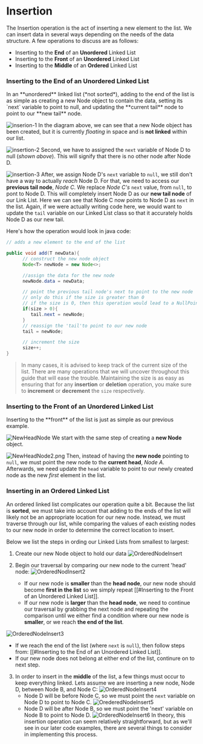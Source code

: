 # Insertion
The Insertion operation is the act of inserting a new element to the list. We can insert data in several ways depending on the needs of the data structure. A few operations to discuss are as follows:

- Inserting to the **End** of an **Unordered** Linked List
- Inserting to the **Front** of an **Unordered** Linked List
- Inserting to the **Middle** of an **Ordered** Linked List

<h3 id="end-of-list"> Inserting to the End of an Unordered Linked List </h3>
In an **unordered** linked list (*not sorted*), adding to the end of the list is as simple as creating a new Node object to contain the data, setting its `next` variable to point to null, and updating the **current tail** node to point to our **new tail** node.

![inserion-1](https://github.com/revature-curriculum/primers-foundations/blob/main/01-linked-lists/images/insertion-1.png)
In the diagram above, we can see that a new Node object has been created, but it is currently *floating* in space and is **not linked** within our list.

![insertion-2](https://github.com/revature-curriculum/primers-foundations/blob/main/01-linked-lists/images/insertion-2.png)
Second, we have to assigned the `next` variable of Node D to null (*shown above*). This will signify that there is no other node after Node D.

![insertion-3](https://github.com/revature-curriculum/primers-foundations/blob/main/01-linked-lists/images/insertion-3.png)
After, we assign Node D's `next` variable to `null`, we still don't have a way to actually *reach* Node D. For that, we need to access our **previous tail node**, *Node C*. We replace *Node C's* `next` value, from `null`, to pont to Node D. This will completely insert Node D as our **new tail node** of our Link List. 
Here we can see that Node C now points to Node D as `next` in the list. Again, if we were actually writing code here, we would want to update the `tail` variable on our Linked List class so that it accurately holds Node D as our new tail.

Here's how the operation would look in java code:

```java
// adds a new element to the end of the list

public void add(T newData){
      // construct the new node object
      Node<T> newNode = new Node<>;

      //assign the data for the new node
      newNode.data = newData;

      // point the previous tail node's next to point to the new node
      // only do this if the size is greater than 0
      // if the size is 0, then this operation would lead to a NullPointerException because our tail is initialized to null
      if(size > 0){
         tail.next = newNode;
      }
      // reassign the 'tail'to point to our new node
      tail = newNode;

      // increment the size
      size++;
}
```

> In many cases, it is advised to keep track of the current size of the list. There are many operations that we will uncover throughout this guide that will ease the trouble. Maintaining the size is as easy as ensuring that for any **insertion** or **deletion** operation, you make sure to **increment** or **decrement** the `size` respectively.

<h3 id="front-of-list"> Inserting to the Front of an Unordered Linked List </h3>
Inserting to the **front** of the list is just as simple as our previous example. 

![NewHeadNode](../images/NewHeadNode.png)
We start with the same step of creating a **new Node** object.

![NewHeadNode2.png](../images/NewHeadNode2.png)
Then, instead of having the **new node** pointing to `null`,  we must point the new node to the **current head**, *Node A*.  
Afterwards, we need update the `head` variable to point to our newly created node as the new *first* element in the list.

### Inserting in an Ordered Linked List
An ordered linked list complicates our operation quite a bit. Because the list is **sorted**, we must take into account that adding to the ends of the list will likely not be an appropriate location for our new node. 
Instead, we must traverse through our list, while comparing the values of each existing nodes to our new node in order to determine the correct location to insert.

Below we list the steps in ording our Linked Lists from smallest to largest:

1. Create our new Node object to hold our data
![OrderedNodeInsert](https://github.com/revature-curriculum/primers-foundations/blob/main/01-linked-lists/images/OrderedNodeInsert.png)

2. Begin our traversal by comparing our new node to the current 'head' node:
![OrderedNodInsert2](https://github.com/revature-curriculum/primers-foundations/blob/main/01-linked-lists/images/OrderedNodeInsert2.png)
   - If our new node is **smaller** than the **head node**, our new node should become **first in the list** so we simply repeat [[#Inserting to the Front of an Unordered Linked List]].
   - If our new node is **larger** than the **head node**, we need to continue our traversal by grabbing the next node and repeating the comparison until we either find a condition where our new node is **smaller**, or we reach **the end of the list**.

![OrderedNodeInsert3](https://github.com/revature-curriculum/primers-foundations/blob/main/01-linked-lists/images/OrderedNodeInsert3.png)
- If we reach the end of the list (where `next` is `null`), then follow steps from: [[#Inserting to the End of an Unordered Linked List]]. 
- If our new node does not belong at either end of the list, continure on to next step.

3. In order to insert in the **middle** of the list, a few things must occur to keep everything linked. Lets assume we are inserting a new node, Node D, between Node B, and Node C:
![OrderedNodeInsert4](https://github.com/revature-curriculum/primers-foundations/blob/main/01-linked-lists/images/OrderedNodeInsert4.png)
   - Node D will be before Node C, so we must point the `next` variable on Node D to point to Node C.
![OrederedNodeInsert5](https://github.com/revature-curriculum/primers-foundations/blob/main/01-linked-lists/images/OrderedNodeInsert5.png)
   - Node D will be after Node B, so we must point the 'next' variable on Node B to point to Node D.
![OrderedNodeInsert6](https://github.com/revature-curriculum/primers-foundations/blob/main/01-linked-lists/images/OrderedNodeInsert6.png)
In theory, this insertion operation can seem relatively straightforward, but as we'll see in our later code examples, there are several things to consider in implementing this process.
